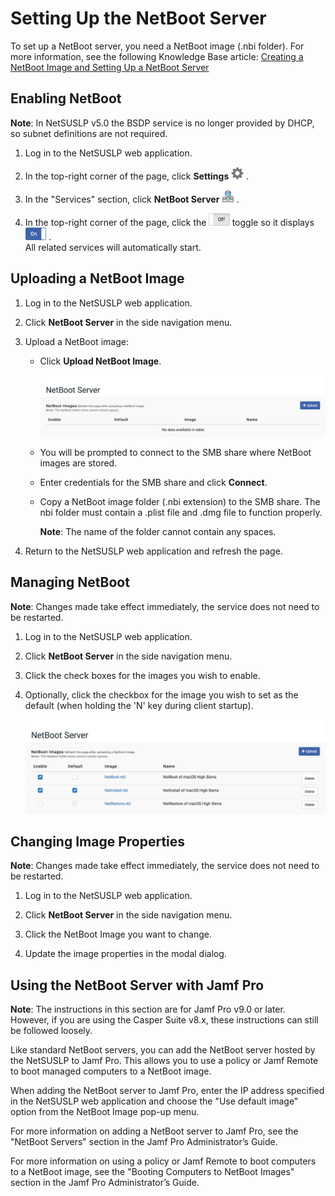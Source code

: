 # Setting Up the NetBoot Server

To set up a NetBoot server, you need a NetBoot image (.nbi folder). For more information, see the following Knowledge Base article:
[Creating a NetBoot Image and Setting Up a NetBoot Server](https://www.jamf.com/jamf-nation/articles/307/creating-a-netboot-image-and-setting-up-a-netboot-server)


## Enabling NetBoot
**Note**: In NetSUSLP v5.0 the BSDP service is no longer provided by DHCP, so subnet definitions are not required.

1. Log in to the NetSUSLP web application.

2. In the top-right corner of the page, click **Settings** <img height="20" src="images/thumbnails/settings_menu.png"> .

3. In the "Services" section, click **NetBoot Server** <img height="20" src="images/thumbnails/netboot_icon.png"> .

4. In the top-right corner of the page, click the <img height="20" src="images/thumbnails/toggle_off.png"> toggle so it displays <img height="20" src="images/thumbnails/toggle_on.png"> .\
   All related services will automatically start.


## Uploading a NetBoot Image

1. Log in to the NetSUSLP web application.

2. Click **NetBoot Server** in the side navigation menu.

3. Upload a NetBoot image:
	* Click **Upload NetBoot Image**.

		<img width="750" src="images/attachments/netboot.png">
		
	* You will be prompted to connect to the SMB share where NetBoot images are stored.
	* Enter credentials for the SMB share and click **Connect**.
	* Copy a NetBoot image folder (.nbi extension) to the SMB share. The nbi folder must contain a .plist file and .dmg file to function properly.

		**Note**: The name of the folder cannot contain any spaces.

4. Return to the NetSUSLP web application and refresh the page.


## Managing NetBoot
**Note**: Changes made take effect immediately, the service does not need to be restarted.

1. Log in to the NetSUSLP web application.

2. Click **NetBoot Server** in the side navigation menu.

3. Click the check boxes for the images you wish to enable.

4. Optionally, click the checkbox for the image you wish to set as the default (when holding the 'N' key during client startup).

	<img width="750" src="images/attachments/netboot_images.png">


## Changing Image Properties
**Note**: Changes made take effect immediately, the service does not need to be restarted.

1. Log in to the NetSUSLP web application.

2. Click **NetBoot Server** in the side navigation menu.

3. Click the NetBoot Image you want to change.

4. Update the image properties in the modal dialog.


## Using the NetBoot Server with Jamf Pro

**Note**: The instructions in this section are for Jamf Pro v9.0 or later. However, if you are using the Casper Suite v8.x, these instructions can still be followed loosely.

Like standard NetBoot servers, you can add the NetBoot server hosted by the NetSUSLP to Jamf Pro. This allows you to use a policy or Jamf Remote to boot managed computers to a NetBoot image.

When adding the NetBoot server to Jamf Pro, enter the IP address specified in the NetSUSLP web application and choose the "Use default image" option from the NetBoot Image pop-up menu.

For more information on adding a NetBoot server to Jamf Pro, see the "NetBoot Servers" section in the Jamf Pro Administrator’s Guide.

For more information on using a policy or Jamf Remote to boot computers to a NetBoot image, see the "Booting Computers to NetBoot Images" section in the Jamf Pro Administrator’s Guide.